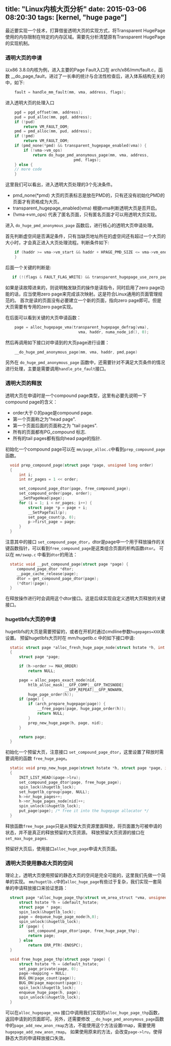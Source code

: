 title: "Linux内核大页分析"
date: 2015-03-06 08:20:30
tags: [kernel, "huge page"]
---

最近要实现一个技术，打算借鉴透明大页的实现方式，将Transparent HugePage使用的内存限制在特定的内存区域。需要先分析清楚原有Transparent HugePage的实现机制。

<!-- more -->

### 透明大页的申请

以x86 3.8.0内核为例，进入主要的Page Fault入口在 arch/x86/mm/fault.c，函数 __do_page_fault，进过了一长串的统计与合法性检查后，进入体系结构无关的中，如下:

``` c
    fault = handle_mm_fault(mm, vma, address, flags);
```

进入透明大页的处理入口

``` c
    pgd = pgd_offset(mm, address);
    pud = pud_alloc(mm, pgd, address);
    if (!pud)
        return VM_FAULT_OOM;
    pmd = pmd_alloc(mm, pud, address);
    if (!pmd)
        return VM_FAULT_OOM;
    if (pmd_none(*pmd) && transparent_hugepage_enabled(vma)) {
        if (!vma->vm_ops)
            return do_huge_pmd_anonymous_page(mm, vma, address,
                              pmd, flags);
    } else {
    // more code
    }
```

这里我们可以看出，进入透明大页处理的3个先决条件。

* pmd_none(*pmd) 大页的页表标志是放在PMD的，只有还没有初始化PMD的页面才有资格成为大页。
* transparent_hugepage_enabled(vma) 根据vma判断透明大页是否开启。
* (!vma->vm_ops) 代表了匿名页面，只有匿名页面才可以用透明大页实现。


进入 `do_huge_pmd_anonymous_page` 函数后，进行核心的透明大页申请处理。

首先判断虚空间是否满足条件，只有当缺页地址所在的虚空间还有超过一个大页的大小时，才会真正进入大页处理流程。判断条件如下:

``` c
    if (haddr >= vma->vm_start && haddr + HPAGE_PMD_SIZE <= vma->vm_end) {
    }
```

后面一个关键的判断是:

``` c
   if (!(flags & FAULT_FLAG_WRITE) && transparent_hugepage_use_zero_page()) {}
```

如果是读故障进来的，则说明触发缺页的操作是读指令，同时启用了zero page功能的话，应当使用zero page来完成该次映射。这是符合Linux通用的页面管理规范的。
首次是读的页面没有必要建立一个新的页面，指向zero page即可。但是大页需要有专用的zero page实现。

在后面可以看到关键的大页申请函数：

``` c
    page = alloc_hugepage_vma(transparent_hugepage_defrag(vma),
                                vma, haddr, numa_node_id(), 0);
```

然后再调用如下接口对申请到的大页page进行设置：

``` c
    __do_huge_pmd_anonymous_page(mm, vma, haddr, pmd,page)
```

另外在 `do_huge_pmd_anonymous_page` 函数中，还需要针对不满足大页条件的情况进行处理，主要是需要调用`handle_pte_fault`接口。

### 透明大页的释放

透明大页在申请时是一个compound page类型，这里有必要先说明一下compound page的含义：

* order大于０的page是compound page.
* 第一个页面称之为"head page".
* 第一个页面后面的页面称之为 "tail pages".
* 所有的页面都有PG_compound 标志.
* 所有的tail pages都有指向head page的指针.

初始化一个compound page可以在 `mm/page_alloc.c`中看到`prep_compound_page`函数。

``` c
  void prep_compound_page(struct page *page, unsigned long order)
  {
      int i;
      int nr_pages = 1 << order;

      set_compound_page_dtor(page, free_compound_page);
      set_compound_order(page, order);
      __SetPageHead(page);
      for (i = 1; i < nr_pages; i++) {
          struct page *p = page + i;
          __SetPageTail(p);
          set_page_count(p, 0);
          p->first_page = page;
      }
  }
```

注意其中的接口 `set_compound_page_dtor`，dtor是page中一个用于释放操作的关键函数指针，可以看到`free_compound_page`是这类组合页面的析构函数`dtor`。
可以在 `mm/swap.c`  中看到`dtor`的用法：

``` c
  static void __put_compound_page(struct page *page) {
     compound_page_dtor *dtor;
     __page_cache_release(page);
     dtor = get_compound_page_dtor(page);
     (*dtor)(page);
  }
```

在释放操作进行时会调用这个dtor接口。这是后续实现自定义透明大页释放的关键接口。

### hugetlbfs大页的申请

hugetlbfs的大页是需要预留的，或者在开机时通过cmdline参数`hugepages=XXX`来设置。
预留hugetlbfs大页时在 mm/hugetlb.c 中的如下接口申请:

``` c
  static struct page *alloc_fresh_huge_page_node(struct hstate *h, int nid)
  {
      struct page *page;

      if (h->order >= MAX_ORDER)
          return NULL;

      page = alloc_pages_exact_node(nid,
          htlb_alloc_mask|__GFP_COMP|__GFP_THISNODE|
                          __GFP_REPEAT|__GFP_NOWARN,
          huge_page_order(h));
      if (page) {
          if (arch_prepare_hugepage(page)) {
              __free_pages(page, huge_page_order(h));
              return NULL;
          }
          prep_new_huge_page(h, page, nid);
      }

      return page;
  }
```

初始化一个预留大页，注意接口 `set_compound_page_dtor`，这里设置了释放时需要调用的函数 `free_huge_page`。

``` c
  static void prep_new_huge_page(struct hstate *h, struct page *page, int nid)
  {
      INIT_LIST_HEAD(&page->lru);
      set_compound_page_dtor(page, free_huge_page);
      spin_lock(&hugetlb_lock);
      set_hugetlb_cgroup(page, NULL);
      h->nr_huge_pages++;
      h->nr_huge_pages_node[nid]++;
      spin_unlock(&hugetlb_lock);
      put_page(page); /* free it into the hugepage allocator */
  }
```

释放函数`free_huge_page`只是从预留大页资源里面释放，将页面置为可被申请的状态，并不是真正的释放预留的大页资源。
释放预留大页资源的接口在`set_max_huge_pages`.


预留好大页后，使用接口`alloc_huge_page`申请大页页面。


### 透明大页使用静态大页的空间

理论上，透明大页使用预留的静态大页的空间是完全可能的，这里我们先做一个简单的实现。
`mm/hugetlb.c`中的`alloc_huge_page`有些过于复杂，我们实现一套简单的申请释放接口来验证思路：

``` c
  struct page *alloc_huge_page_thp(struct vm_area_struct *vma, unsigned long addr) {
      struct hstate *h = &default_hstate;
      struct page * page;
      spin_lock(&hugetlb_lock);
      page = dequeue_huge_page_node(h,0);
      spin_unlock(&hugetlb_lock);
      if (page) {
          set_compound_page_dtor(page, free_huge_page_thp);
          return page;
      } else
          return ERR_PTR(-ENOSPC);
  }

  void free_huge_page_thp(struct page *page) {
      struct hstate *h = &default_hstate;
      set_page_private(page, 0);
      page->mapping = NULL;
      BUG_ON(page_count(page));
      BUG_ON(page_mapcount(page));
      spin_lock(&hugetlb_lock);
      enqueue_huge_page(h, page);
      spin_unlock(&hugetlb_lock);
  }

```

可以在`alloc_hugepage_vma` 接口中调用我们实现的`alloc_huge_page_thp`函数，返回申请到的页面即可。另外，还需要修改
`__do_huge_pmd_anonymous_page`函数中的`page_add_new_anon_rmap`方法，不能使用这个方法设置rmap，需要使用`hugepage_add_new_anon_rmap`。
如果使用原来的方法，会改变`page->lru`，使得静态大页的申请释放接口失效。

